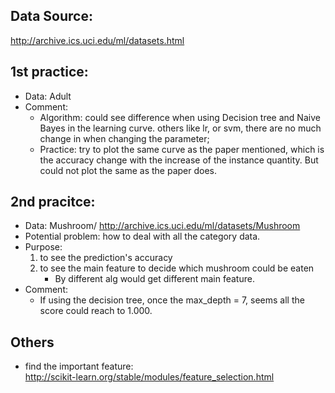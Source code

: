 ## Data Source:
http://archive.ics.uci.edu/ml/datasets.html

## 1st practice: 
- Data: Adult
- Comment:
    - Algorithm: could see difference when using Decision tree and Naive Bayes in the learning curve. others like lr, or svm, there are no much change in when changing the parameter; 
    - Practice: try to plot the same curve as the paper mentioned, which is the accuracy change with the increase of the instance quantity. But could not plot the same as the paper does. 

## 2nd pracitce: 
- Data: Mushroom/ http://archive.ics.uci.edu/ml/datasets/Mushroom
- Potential problem: how to deal with all the category data. 
- Purpose: 
    1. to see the prediction's accuracy
    2. to see the main feature to decide which mushroom could be eaten
        - By different alg would get different main feature. 
- Comment:
    - If using the decision tree, once the max_depth = 7, seems all the score could reach to 1.000. 


## Others
- find the important feature:  
http://scikit-learn.org/stable/modules/feature_selection.html
    